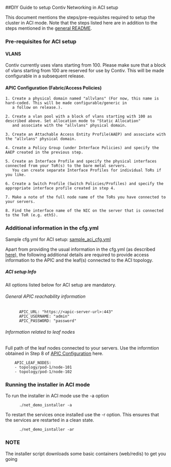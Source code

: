 ##DIY Guide to setup Contiv Networking in ACI setup

This document mentions the steps/pre-requisites required to setup the cluster in ACI mode. Note that the steps listed here are in addition to the steps mentioned in the [general README](../README.md).

### Pre-requisites for ACI setup

#### VLANS

Contiv currently uses vlans starting from 100. Please make sure that a block of vlans starting from 100 are
 reserved for use by Contiv. This will be made configurable in a subsequent release.

#### APIC Configuration (Fabric/Access Policies)

    1. Create a physical domain named "allvlans" (For now, this name is hard-coded. This will be made configurable/generic in
       a follow on release.).

    2. Create a vlan pool with a block of vlans starting with 100 as described above. Set allocation mode to "Static Allocation"
       and associate with the "allvlans" physical domain.

    3. Create an Attachable Access Entity Profile(AAEP) and associate with the "allvlans" physical domain.

    4. Create a Policy Group (under Interface Policies) and specify the AAEP created in the previous step.

    5. Create an Interface Profile and specify the physical interfaces connected from your ToR(s) to the bare metal servers.
       You can create separate Interface Profiles for individual ToRs if you like.

    6. Create a Switch Profile (Switch Policies/Profiles) and specify the appropriate interface profile created in step 4.

    7. Make a note of the full node name of the ToRs you have connected to your servers.

    8. Find the interface name of the NIC on the server that is connected to the ToR (e.g. eth5).

### Additional information in the cfg.yml

Sample cfg.yml for ACI setup: [sample_aci_cfg.yml](../extras/sample_aci_cfg.yml)

Apart from providing the usual information in the cfg.yml (as described [here](../README.md#information-in-cfgyml)), the following additional details are required to provide access information to the APIC and the leaf(s) connected to the ACI topology.

##### ACI setup Info
All options listed below for ACI setup are mandatory.
###### General APIC reachability information

          APIC_URL: "https://<apic-server-url>:443"
          APIC_USERNAME: "admin"
          APIC_PASSWORD: "password"

###### Information related to leaf nodes
Full path of the leaf nodes connected to your servers. Use the informtion obtained in Step 8 of [APIC Configuration](aci.md#apic-configuration-fabricaccess-policies) here.

        APIC_LEAF_NODES:
        - topology/pod-1/node-101
        - topology/pod-1/node-102

### Running the installer in ACI mode
To run the installer in ACI mode use the -a option

          ./net_demo_isntaller -a

To restart the services once installed use the -r option. This ensures that the services are restarted in a clean state.

          ./net_demo_isntaller -ar

### NOTE
The installer script downloads some basic containers (web/redis) to get you going
